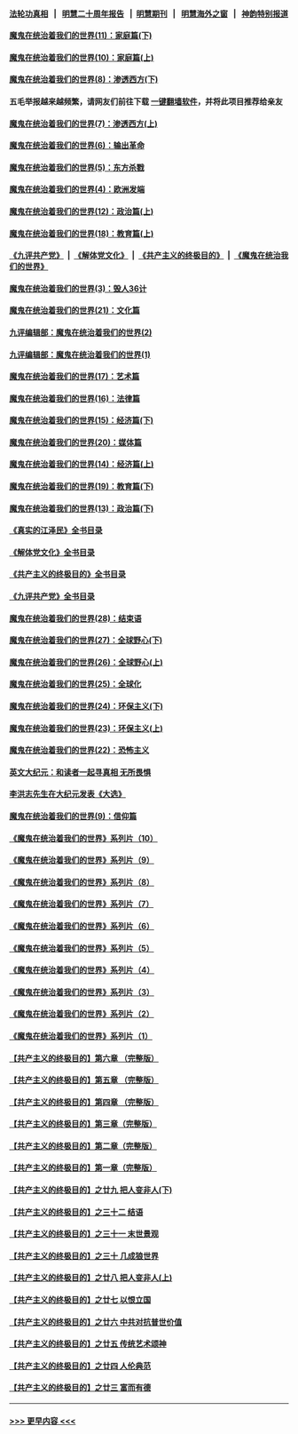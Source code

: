#### [法轮功真相](https://github.com/gfw-breaker/truth/blob/master/README.md?t=0) &nbsp;&nbsp;|&nbsp;&nbsp; [明慧二十周年报告](https://github.com/gfw-breaker/mh-reports/blob/master/README.md?t=0) &nbsp;&nbsp;|&nbsp;&nbsp;[明慧期刊](https://github.com/gfw-breaker/mh-qikan) &nbsp;&nbsp;|&nbsp;&nbsp; [明慧海外之窗](https://github.com/gfw-breaker/mh-news/blob/master/README.md?t=0) &nbsp;&nbsp;|&nbsp;&nbsp; [神韵特别报道](https://github.com/gfw-breaker/mh-news/blob/master/shenyun.md?t=0)
#### [魔鬼在统治着我们的世界(11)：家庭篇(下)](../pages/nsc422/n10440961.md?t=01051843) 
#### [魔鬼在统治着我们的世界(10)：家庭篇(上)](../pages/nsc422/n10435448.md?t=01051843) 
#### [魔鬼在统治着我们的世界(8)：渗透西方(下)](../pages/nsc422/n10429603.md?t=01051843) 
#### 五毛举报越来越频繁，请网友们前往下载 [一键翻墙软件](https://github.com/gfw-breaker/ssr-accounts)，并将此项目推荐给亲友
#### [魔鬼在统治着我们的世界(7)：渗透西方(上)](../pages/nsc422/n10426013.md?t=01051843) 
#### [魔鬼在统治着我们的世界(6)：输出革命](../pages/nsc422/n10421536.md?t=01051843) 
#### [魔鬼在统治着我们的世界(5)：东方杀戮](../pages/nsc422/n10417707.md?t=01051843) 
#### [魔鬼在统治着我们的世界(4)：欧洲发端](../pages/nsc422/n10414890.md?t=01051843) 
#### [魔鬼在统治着我们的世界(12)：政治篇(上)](../pages/nsc422/n10444576.md?t=01051843) 
#### [魔鬼在统治着我们的世界(18)：教育篇(上)](../pages/nsc422/n10526970.md?t=01051843) 
#### [《九评共产党》](https://github.com/begood0513/9ping.md/blob/master/README.md) &nbsp;|&nbsp; [《解体党文化》](../../../../jtdwh.md/blob/master/README.md)  &nbsp;|&nbsp; [《共产主义的终极目的》](../../../../gczydzjmd.md/blob/master/README.md) &nbsp;|&nbsp; [《魔鬼在统治我们的世界》](../../../../mgztzwmdsj.md/blob/master/README.md) 
#### [魔鬼在统治着我们的世界(3)：毁人36计](../pages/nsc422/n10411583.md?t=01051843) 
#### [魔鬼在统治着我们的世界(21)：文化篇](../pages/nsc422/n10597706.md?t=01051843) 
#### [九评编辑部：魔鬼在统治着我们的世界(2)](../pages/nsc422/n10410036.md?t=01051843) 
#### [九评编辑部：魔鬼在统治着我们的世界(1)](../pages/nsc422/n10406825.md?t=01051843) 
#### [魔鬼在统治着我们的世界(17)：艺术篇](../pages/nsc422/n10499093.md?t=01051843) 
#### [魔鬼在统治着我们的世界(16)：法律篇](../pages/nsc422/n10485969.md?t=01051843) 
#### [魔鬼在统治着我们的世界(15)：经济篇(下)](../pages/nsc422/n10469975.md?t=01051843) 
#### [魔鬼在统治着我们的世界(20)：媒体篇](../pages/nsc422/n10586579.md?t=01051843) 
#### [魔鬼在统治着我们的世界(14)：经济篇(上)](../pages/nsc422/n10457370.md?t=01051843) 
#### [魔鬼在统治着我们的世界(19)：教育篇(下)](../pages/nsc422/n10564808.md?t=01051843) 
#### [魔鬼在统治着我们的世界(13)：政治篇(下)](../pages/nsc422/n10448270.md?t=01051843) 
#### [《真实的江泽民》全书目录](../pages/nsc422/n13721399.md?t=01051843) 
#### [《解体党文化》全书目录](../pages/nsc422/n13721157.md?t=01051843) 
#### [《共产主义的终极目的》全书目录](../pages/nsc422/n13721048.md?t=01051843) 
#### [《九评共产党》全书目录](../pages/nsc422/n13708085.md?t=01051843) 
#### [魔鬼在统治着我们的世界(28)：结束语](../pages/nsc422/n10936246.md?t=01051843) 
#### [魔鬼在统治着我们的世界(27)：全球野心(下)](../pages/nsc422/n10928319.md?t=01051843) 
#### [魔鬼在统治着我们的世界(26)：全球野心(上)](../pages/nsc422/n10900318.md?t=01051843) 
#### [魔鬼在统治着我们的世界(25)：全球化](../pages/nsc422/n10788205.md?t=01051843) 
#### [魔鬼在统治着我们的世界(24)：环保主义(下)](../pages/nsc422/n10695307.md?t=01051843) 
#### [魔鬼在统治着我们的世界(23)：环保主义(上)](../pages/nsc422/n10688613.md?t=01051843) 
#### [魔鬼在统治着我们的世界(22)：恐怖主义](../pages/nsc422/n10614727.md?t=01051843) 
#### [英文大纪元：和读者一起寻真相 无所畏惧](../pages/nsc422/n12542027.md?t=01051843) 
#### [李洪志先生在大纪元发表《大选》](../pages/nsc422/n12534746.md?t=01051843) 
#### [魔鬼在统治着我们的世界(9)：信仰篇](../pages/nsc422/n10432159.md?t=01051843) 
#### [《魔鬼在统治着我们的世界》系列片（10）](../pages/nsc422/n12292670.md?t=01051843) 
#### [《魔鬼在统治着我们的世界》系列片（9）](../pages/nsc422/n12290859.md?t=01051843) 
#### [《魔鬼在统治着我们的世界》系列片（8）](../pages/nsc422/n12287445.md?t=01051843) 
#### [《魔鬼在统治着我们的世界》系列片（7）](../pages/nsc422/n12283425.md?t=01051843) 
#### [《魔鬼在统治着我们的世界》系列片（6）](../pages/nsc422/n12282314.md?t=01051843) 
#### [《魔鬼在统治着我们的世界》系列片（5）](../pages/nsc422/n12281419.md?t=01051843) 
#### [《魔鬼在统治着我们的世界》系列片（4）](../pages/nsc422/n12274024.md?t=01051843) 
#### [《魔鬼在统治着我们的世界》系列片（3）](../pages/nsc422/n12271322.md?t=01051843) 
#### [《魔鬼在统治着我们的世界》系列片（2）](../pages/nsc422/n12269049.md?t=01051843) 
#### [《魔鬼在统治着我们的世界》系列片（1）](../pages/nsc422/n12267575.md?t=01051843) 
#### [【共产主义的终极目的】第六章 （完整版）](../pages/nsc422/n11428913.md?t=01051843) 
#### [【共产主义的终极目的】第五章 （完整版）](../pages/nsc422/n11428912.md?t=01051843) 
#### [【共产主义的终极目的】第四章 （完整版）](../pages/nsc422/n11428907.md?t=01051843) 
#### [【共产主义的终极目的】第三章（完整版）](../pages/nsc422/n11428848.md?t=01051843) 
#### [【共产主义的终极目的】第二章（完整版）](../pages/nsc422/n11428831.md?t=01051843) 
#### [【共产主义的终极目的】第一章（完整版）](../pages/nsc422/n11417651.md?t=01051843) 
#### [【共产主义的终极目的】之廿九 把人变非人(下)](../pages/nsc422/n11344140.md?t=01051843) 
#### [【共产主义的终极目的】之三十二 结语](../pages/nsc422/n11360535.md?t=01051843) 
#### [【共产主义的终极目的】之三十一 末世景观](../pages/nsc422/n11351129.md?t=01051843) 
#### [【共产主义的终极目的】之三十 几成狼世界](../pages/nsc422/n11348280.md?t=01051843) 
#### [【共产主义的终极目的】之廿八 把人变非人(上)](../pages/nsc422/n11340492.md?t=01051843) 
#### [【共产主义的终极目的】之廿七 以恨立国](../pages/nsc422/n11336944.md?t=01051843) 
#### [【共产主义的终极目的】之廿六 中共对抗普世价值](../pages/nsc422/n11324785.md?t=01051843) 
#### [【共产主义的终极目的】之廿五 传统艺术颂神](../pages/nsc422/n11296396.md?t=01051843) 
#### [【共产主义的终极目的】之廿四 人伦典范](../pages/nsc422/n11296397.md?t=01051843) 
#### [【共产主义的终极目的】之廿三 富而有德](../pages/nsc422/n11283598.md?t=01051843) 

----
#### [ >>> 更早内容 <<< ](../indexes/nsc422-earlier.md)
